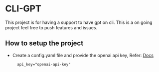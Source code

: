 # CLI-GPT

This project is for having a support to have gpt on cli. This is a on going project feel free to push features and issues.

## How to setup the project

- Create a config.yaml file and provide the openai api key, Refer: [Docs](https://platform.openai.com/docs/quickstart/account-setup)
    
        api_key="openai-api-key"

